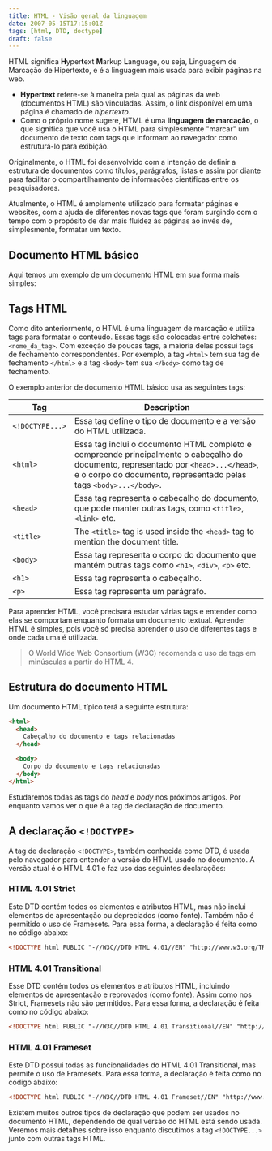 ```yaml
---
title: HTML - Visão geral da linguagem
date: 2007-05-15T17:15:01Z
tags: [html, DTD, doctype]
draft: false
---
```

HTML significa **H**yper**t**ext **M**arkup **L**anguage, ou seja, Linguagem de Marcação de Hipertexto, e é a linguagem mais usada para exibir páginas na web.

- **Hypertext** refere-se à maneira pela qual as páginas da web (documentos HTML) são vinculadas. Assim, o link disponível em uma página é chamado de _hipertexto_.
- Como o próprio nome sugere, HTML é uma **linguagem de marcação**, o que significa que você usa o HTML para simplesmente "marcar" um documento de texto com tags que informam ao navegador como estruturá-lo para exibição.

Originalmente, o HTML foi desenvolvido com a intenção de definir a estrutura de documentos como títulos, parágrafos, listas e assim por diante para facilitar o compartilhamento de informações científicas entre os pesquisadores.

Atualmente, o HTML é amplamente utilizado para formatar páginas e websites, com a ajuda de diferentes novas tags que foram surgindo com o tempo com o propósito de dar mais fluidez às páginas ao invés de, simplesmente, formatar um texto.

## Documento HTML básico

Aqui temos um exemplo de um documento HTML em sua forma mais simples:

<script async src="//jsfiddle.net/vctrtvfrrr/kjcrxo1q/2/embed/html,result/"></script>

## Tags HTML

Como dito anteriormente, o HTML é uma linguagem de marcação e utiliza tags para formatar o conteúdo. Essas tags são colocadas entre colchetes: `<nome_da_tag>`. Com exceção de poucas tags, a maioria delas possui tags de fechamento correspondentes. Por exemplo, a tag `<html>` tem sua tag de fechamento `</html>` e a tag `<body>` tem sua `</body>` como tag de fechamento.

O exemplo anterior de documento HTML básico usa as seguintes tags:

| Tag             | Description                                                                                                                                                                                              |
| --------------- | -------------------------------------------------------------------------------------------------------------------------------------------------------------------------------------------------------- |
| `<!DOCTYPE...>` | Essa tag define o tipo de documento e a versão do HTML utilizada.                                                                                                                                        |
| `<html>`        | Essa tag inclui o documento HTML completo e compreende principalmente o cabeçalho do documento, representado por `<head>...</head>`, e o corpo do documento, representado pelas tags `<body>...</body>`. |
| `<head>`        | Essa tag representa o cabeçalho do documento, que pode manter outras tags, como `<title>`, `<link>` etc.                                                                                                 |
| `<title>`       | The `<title>` tag is used inside the `<head>` tag to mention the document title.                                                                                                                         |
| `<body>`        | Essa tag representa o corpo do documento que mantém outras tags como `<h1>`, `<div>`, `<p>` etc.                                                                                                         |
| `<h1>`          | Essa tag representa o cabeçalho.                                                                                                                                                                         |
| `<p>`           | Essa tag representa um parágrafo.                                                                                                                                                                        |

Para aprender HTML, você precisará estudar várias tags e entender como elas se comportam enquanto formata um documento textual. Aprender HTML é simples, pois você só precisa aprender o uso de diferentes tags e onde cada uma é utilizada.

> O World Wide Web Consortium (W3C) recomenda o uso de tags em minúsculas a partir do HTML 4.

## Estrutura do documento HTML

Um documento HTML típico terá a seguinte estrutura:

```html
<html>
  <head>
    Cabeçalho do documento e tags relacionadas
  </head>

  <body>
    Corpo do documento e tags relacionadas
  </body>
</html>
```

Estudaremos todas as tags do _head_ e _body_ nos próximos artigos. Por enquanto vamos ver o que é a tag de declaração de documento.

## A declaração `<!DOCTYPE>`

A tag de declaração `<!DOCTYPE>`, também conhecida como DTD, é usada pelo navegador para entender a versão do HTML usado no documento. A versão atual é o HTML 4.01 e faz uso das seguintes declarações:

### HTML 4.01 Strict

Este DTD contém todos os elementos e atributos HTML, mas não inclui elementos de apresentação ou depreciados (como fonte). Também não é permitido o uso de Framesets. Para essa forma, a declaração é feita como no código abaixo:

```html
<!DOCTYPE html PUBLIC "-//W3C//DTD HTML 4.01//EN" "http://www.w3.org/TR/html4/strict.dtd">
```

### HTML 4.01 Transitional

Esse DTD contém todos os elementos e atributos HTML, incluindo elementos de apresentação e reprovados (como fonte). Assim como nos Strict, Framesets não são permitidos. Para essa forma, a declaração é feita como no código abaixo:

```html
<!DOCTYPE html PUBLIC "-//W3C//DTD HTML 4.01 Transitional//EN" "http://www.w3.org/TR/html4/loose.dtd">
```

### HTML 4.01 Frameset

Este DTD possui todas as funcionalidades do HTML 4.01 Transitional, mas permite o uso de Framesets. Para essa forma, a declaração é feita como no código abaixo:

```html
<!DOCTYPE html PUBLIC "-//W3C//DTD HTML 4.01 Frameset//EN" "http://www.w3.org/TR/html4/frameset.dtd">
```

Existem muitos outros tipos de declaração que podem ser usados ​​no documento HTML, dependendo de qual versão do HTML está sendo usada. Veremos mais detalhes sobre isso enquanto discutimos a tag `<!DOCTYPE...>` junto com outras tags HTML.
